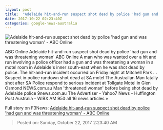 ```yaml
---
layout: post
title:  "Adelaide hit-and-run suspect shot dead by police 'had gun and was threatening woman' - ABC Online"
date: 2017-10-22 02:23:40Z
categories: google-news-australia
---
```


![Adelaide hit-and-run suspect shot dead by police 'had gun and was threatening woman' - ABC Online](http://www.abc.net.au/news/image/7083156-1x1-700x700.jpg)

ABC Online Adelaide hit-and-run suspect shot dead by police 'had gun and was threatening woman' ABC Online A man who was wanted over a hit and run involving a police officer had a gun and was threatening a woman in a motel room in Adelaide's inner south-east when he was shot dead by police. The hit-and-run incident occurred on Friday night at Mitchell Park ... Suspect in police rundown shot dead at SA motel The Australian Man fatally shot after SA Police respond to serious incident at Tollgate Motel in Glen Osmond NEWS.com.au Man 'threatened woman' before being shot dead by Adelaide police 9news.com.au The Advertiser - Yahoo7 News - Huffington Post Australia - WIBX AM 950 all 16 news articles »


Full story on F3News: [Adelaide hit-and-run suspect shot dead by police 'had gun and was threatening woman' - ABC Online](http://www.f3nws.com/n/VDnu3F)

> Posted on: Sunday, October 22, 2017 2:23:40 AM
